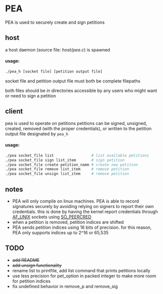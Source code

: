 # PEA

PEA is used to securely create and sign petitions

## host
a host daemon (source file: _host/pea.c_) is spawned
#### usage:
```sh
./pea_h [socket file] [petition output file]
```
socket file and petition output file must both be complete filepaths

both files should be in directories accessible by any users who might want or need to sign a petition

## client
pea is used to operate on petitions
petitions can be signed, unsigned, created, removed (with the proper credentials), or written to the petition output file designated by `pea_h`

#### usage:
```sh
./pea socket_file list                 # list available petitions
./pea socket_file sign list_item       # sign petition
./pea socket_file create petition_name # create new petition
./pea socket_file remove list_item     # remove petition
./pea socket_file unsign list_item     # remove petition
```

## notes
* PEA will only compile on linux machines. PEA is able to record signatures securely by avoiding relying on signers to report their own credentials. this is done by having the kernel report credentials through [AF_UNIX](https://linux.die.net/man/7/unix) sockets using [SO_PEERCRED](https://linux.die.net/man/7/socket)
* when a petition is removed, petition indices are shifted
* PEA sends petition indices using 16 bits of precision. for this reason, PEA only supports indices up to 2^16 or 65,535

## TODO
* ~~add README~~
* ~~add unsign functionality~~
* rename list to printfile, add list command that prints petitions locally
* use less precision for pet_option in packed integer to make more room for petition indices
* fix undefined behavior in remove_p and remove_sig
